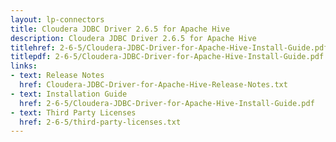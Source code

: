 ```yaml
---
layout: lp-connectors
title: Cloudera JDBC Driver 2.6.5 for Apache Hive
description: Cloudera JDBC Driver 2.6.5 for Apache Hive
titlehref: 2-6-5/Cloudera-JDBC-Driver-for-Apache-Hive-Install-Guide.pdf
titlepdf: 2-6-5/Cloudera-JDBC-Driver-for-Apache-Hive-Install-Guide.pdf
links:
- text: Release Notes
  href: Cloudera-JDBC-Driver-for-Apache-Hive-Release-Notes.txt
- text: Installation Guide
  href: 2-6-5/Cloudera-JDBC-Driver-for-Apache-Hive-Install-Guide.pdf
- text: Third Party Licenses
  href: 2-6-5/third-party-licenses.txt
---
```

